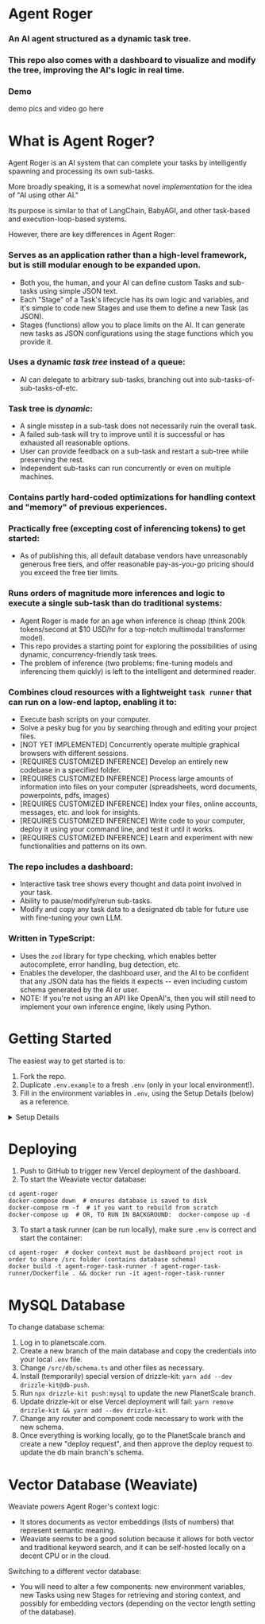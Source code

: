 # Agent Roger

### An AI agent structured as a dynamic task tree.

### This repo also comes with a dashboard to visualize and modify the tree, improving the AI's logic in real time.

### Demo

demo pics and video go here

# What is Agent Roger?

Agent Roger is an AI system that can complete your tasks by intelligently spawning and processing its own sub-tasks.

More broadly speaking, it is a somewhat novel _implementation_ for the idea of "AI using other AI."

Its purpose is similar to that of LangChain, BabyAGI, and other task-based and execution-loop-based systems.

However, there are key differences in Agent Roger:

### Serves as an application rather than a high-level framework, but is still modular enough to be expanded upon.

- Both you, the human, and your AI can define custom Tasks and sub-tasks using simple JSON text.
- Each "Stage" of a Task's lifecycle has its own logic and variables, and it's simple to code new Stages and use them to define a new Task (as JSON).
- Stages (functions) allow you to place limits on the AI. It can generate new tasks as JSON configurations using the stage functions which you provide it.

### Uses a dynamic _task tree_ instead of a queue:

- AI can delegate to arbitrary sub-tasks, branching out into sub-tasks-of-sub-tasks-of-etc.

### Task tree is _dynamic_:

- A single misstep in a sub-task does not necessarily ruin the overall task.
- A failed sub-task will try to improve until it is successful or has exhausted all reasonable options.
- User can provide feedback on a sub-task and restart a sub-tree while preserving the rest.
- Independent sub-tasks can run concurrently or even on multiple machines.

### Contains partly hard-coded optimizations for handling context and "memory" of previous experiences.

### Practically free (excepting cost of inferencing tokens) to get started:

- As of publishing this, all default database vendors have unreasonably generous free tiers, and offer reasonable pay-as-you-go pricing should you exceed the free tier limits.

### Runs orders of magnitude more inferences and logic to execute a single sub-task than do traditional systems:

- Agent Roger is made for an age when inference is cheap (think 200k tokens/second at $10 USD/hr for a top-notch multimodal transformer model).
- This repo provides a starting point for exploring the possibilities of using dynamic, concurrency-friendly task trees.
- The problem of inference (two problems: fine-tuning models and inferencing them quickly) is left to the intelligent and determined reader.

### Combines cloud resources with a lightweight `task runner` that can run on a low-end laptop, enabling it to:

- Execute bash scripts on your computer.
- Solve a pesky bug for you by searching through and editing your project files.
- [NOT YET IMPLEMENTED] Concurrently operate multiple graphical browsers with different sessions.
- [REQUIRES CUSTOMIZED INFERENCE] Develop an entirely new codebase in a specified folder.
- [REQUIRES CUSTOMIZED INFERENCE] Process large amounts of information into files on your computer (spreadsheets, word documents, powerpoints, pdfs, images)
- [REQUIRES CUSTOMIZED INFERENCE] Index your files, online accounts, messages, etc. and look for insights.
- [REQUIRES CUSTOMIZED INFERENCE] Write code to your computer, deploy it using your command line, and test it until it works.
- [REQUIRES CUSTOMIZED INFERENCE] Learn and experiment with new functionalities and patterns on its own.

### The repo includes a dashboard:

- Interactive task tree shows every thought and data point involved in your task.
- Ability to pause/modify/rerun sub-tasks.
- Modify and copy any task data to a designated db table for future use with fine-tuning your own LLM.

### Written in TypeScript:

- Uses the `zod` library for type checking, which enables better autocomplete, error handling, bug detection, etc.
- Enables the developer, the dashboard user, and the AI to be confident that any JSON data has the fields it expects -- even including custom schema generated by the AI or user.
- NOTE: If you're not using an API like OpenAI's, then you will still need to implement your own inference engine, likely using Python.

# Getting Started

The easiest way to get started is to:

1. Fork the repo.
2. Duplicate `.env.example` to a fresh `.env` (only in your local environment!).
3. Fill in the environment variables in `.env`, using the Setup Details (below) as a reference.

<details>
   <summary>Setup Details</summary>

You will need the following (free) infra, each of which can be spun up using vendors' websites:

- new Vercel app pointing at your forked GitHub repo (vercel.com)
- new PlanetScale MySQL database (planetscale.com)
- new Upstache Redis database (upstache.com)
- new Neo4J graph database (AuraDB)
- new Clerk authentication app (clerk.com)

Set environment variables:

- Use `.env.example` as a template which lists the requried environment variables.
- For local development, set correct environment variables in your `.env`.
- For deployment, set correct environment variables in the Vercel dashboard under Settings -> Environment Variables (you can copy/paste from your `.env` file).

NOTE: If you get a type error for `drizzle-kit` in `/src/drizzle.config.ts`, then you need to install `yarn add --dev drizzle-kit@db-push` or a later version.

</details>

# Deploying

1. Push to GitHub to trigger new Vercel deployment of the dashboard.
2. To start the Weaviate vector database:

```
cd agent-roger
docker-compose down  # ensures database is saved to disk
docker-compose rm -f  # if you want to rebuild from scratch
docker-compose up  # OR, TO RUN IN BACKGROUND:  docker-compose up -d
```

3. To start a task runner (can be run locally), make sure `.env` is correct and start the container:

```
cd agent-roger  # docker context must be dashboard project root in order to share /src folder (contains database schema)
docker build -t agent-roger-task-runner -f agent-roger-task-runner/Dockerfile . && docker run -it agent-roger-task-runner
```

# MySQL Database

To change database schema:

1. Log in to planetscale.com.
2. Create a new branch of the main database and copy the credentials into your local `.env` file.
3. Change `/src/db/schema.ts` and other files as necessary.
4. Install (temporarily) special version of drizzle-kit: `yarn add --dev drizzle-kit@db-push`.
5. Run `npx drizzle-kit push:mysql` to update the new PlanetScale branch.
6. Update drizzle-kit or else Vercel deployment will fail: `yarn remove drizzle-kit && yarn add --dev drizzle-kit`.
7. Change any router and component code necessary to work with the new schema.
8. Once everything is working locally, go to the PlanetScale branch and create a new "deploy request", and then approve the deploy request to update the db main branch's schema.

# Vector Database (Weaviate)

Weaviate powers Agent Roger's context logic:

- It stores documents as vector embeddings (lists of numbers) that represent semantic meaning.
- Weaviate seems to be a good solution because it allows for both vector and traditional keyword search, and it can be self-hosted locally on a decent CPU or in the cloud.

Switching to a different vector database:

- You will need to alter a few components: new environment variables, new Tasks using new Stages for retrieving and storing context, and possibly for embedding vectors (depending on the vector length setting of the database).
